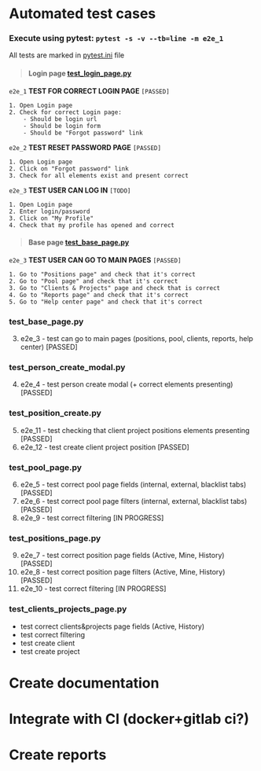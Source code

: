 # Automated test cases
### Execute using pytest: `pytest -s -v --tb=line -m e2e_1`

All tests are marked in [pytest.ini](ahs_selenium/pytest.ini) file

> #### Login page [test_login_page.py](ahs_selenium/test_login_page.py) 

`e2e_1` **TEST FOR CORRECT LOGIN PAGE** `[PASSED]`

    1. Open Login page
    2. Check for correct Login page:
        - Should be login url
        - Should be login form
        - Should be "Forgot password" link

`e2e_2` **TEST RESET PASSWORD PAGE** `[PASSED]`

    1. Open Login page
    2. Click on "Forgot password" link
    3. Check for all elements exist and present correct

`e2e_3` **TEST USER CAN LOG IN** `[TODO]`
    
    1. Open Login page
    2. Enter login/password
    3. Click on "My Profile" 
    4. Check that my profile has opened and correct

> #### Base page [test_base_page.py](ahs_selenium/test_base_page.py)

`e2e_3` **TEST USER CAN GO TO MAIN PAGES** `[PASSED]`

    1. Go to "Positions page" and check that it's correct 
    2. Go to "Pool page" and check that it's correct
    3. Go to "Clients & Projects" page and check that is correct
    4. Go to "Reports page" and check that it's correct
    5. Go to "Help center page" and check that it's correct




   
### test_base_page.py
3. e2e_3 - test can go to main pages (positions, pool, clients, reports, help center) [PASSED]

### test_person_create_modal.py
4. e2e_4 - test person create modal (+ correct elements presenting) [PASSED]

### test_position_create.py
5. e2e_11 - test checking that client project positions elements presenting [PASSED]
5. e2e_12 - test create client project position [PASSED]
   
### test_pool_page.py
6. e2e_5 - test correct pool page fields (internal, external, blacklist tabs) [PASSED]
7. e2e_6 - test correct pool page filters (internal, external, blacklist tabs) [PASSED]
8. e2e_9 - test correct filtering [IN PROGRESS]

### test_positions_page.py
9. e2e_7 - test correct position page fields (Active, Mine, History) [PASSED]
10. e2e_8 - test correct position page filters (Active, Mine, History) [PASSED]
11. e2e_10 - test correct filtering [IN PROGRESS]






### test_clients_projects_page.py
- test correct clients&projects page fields (Active, History)
- test correct filtering
- test create client
- test create project



# Create documentation
# Integrate with CI (docker+gitlab ci?)
# Create reports 
